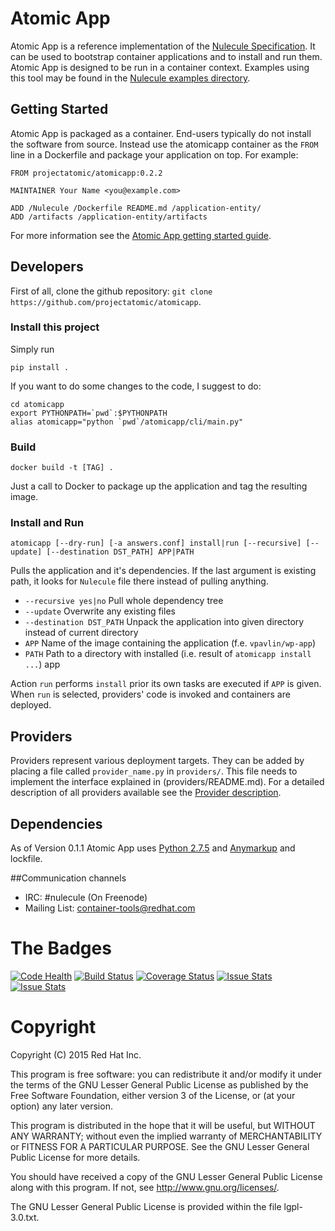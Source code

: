 # Atomic App

Atomic App is a reference implementation of the [Nulecule Specification](http://www.projectatomic.io/docs/nulecule/). It can be used to bootstrap container applications and to install and run them. Atomic App is designed to be run in a container context. Examples using this tool may be found in the [Nulecule examples directory](https://github.com/projectatomic/nulecule/tree/master/examples).

## Getting Started

Atomic App is packaged as a container. End-users typically do not install the software from source. Instead use the atomicapp container as the `FROM` line in a Dockerfile and package your application on top. For example:

```
FROM projectatomic/atomicapp:0.2.2

MAINTAINER Your Name <you@example.com>

ADD /Nulecule /Dockerfile README.md /application-entity/
ADD /artifacts /application-entity/artifacts
```

For more information see the [Atomic App getting started guide](http://www.projectatomic.io/docs/atomicapp/).

## Developers

First of all, clone the github repository: `git clone https://github.com/projectatomic/atomicapp`.

### Install this project
Simply run

```
pip install .
```

If you want to do some changes to the code, I suggest to do:

```
cd atomicapp
export PYTHONPATH=`pwd`:$PYTHONPATH
alias atomicapp="python `pwd`/atomicapp/cli/main.py"
```

### Build
```
docker build -t [TAG] .
```

Just a call to Docker to package up the application and tag the resulting image.

### Install and Run
```
atomicapp [--dry-run] [-a answers.conf] install|run [--recursive] [--update] [--destination DST_PATH] APP|PATH
```

Pulls the application and it's dependencies. If the last argument is
existing path, it looks for `Nulecule` file there instead of pulling anything.

* `--recursive yes|no` Pull whole dependency tree
* `--update` Overwrite any existing files
* `--destination DST_PATH` Unpack the application into given directory instead of current directory
* `APP` Name of the image containing the application (f.e. `vpavlin/wp-app`)
* `PATH` Path to a directory with installed (i.e. result of `atomicapp install ...`) app

Action `run` performs `install` prior its own tasks are executed if `APP` is given. When `run` is selected, providers' code is invoked and containers are deployed.

## Providers

Providers represent various deployment targets. They can be added by placing a file called `provider_name.py` in `providers/`. This file needs to implement the interface explained in (providers/README.md). For a detailed description of all providers available see the [Provider description](docs/providers.md).

## Dependencies

As of Version 0.1.1 Atomic App uses [Python 2.7.5](https://docs.python.org/2/) and [Anymarkup](https://github.com/bkabrda/anymarkup) and lockfile.

##Communication channels

* IRC: #nulecule (On Freenode)
* Mailing List: [container-tools@redhat.com](https://www.redhat.com/mailman/listinfo/container-tools)

# The Badges

[![Code Health](https://landscape.io/github/projectatomic/atomicapp/master/landscape.svg?style=flat)](https://landscape.io/github/projectatomic/atomicapp/master)
[![Build Status](https://travis-ci.org/projectatomic/atomicapp.svg?branch=master)](https://travis-ci.org/projectatomic/atomicapp)
[![Coverage Status](https://coveralls.io/repos/projectatomic/atomicapp/badge.svg?branch=master&service=github)](https://coveralls.io/github/projectatomic/atomicapp?branch=master)
[![Issue Stats](http://issuestats.com/github/projectatomic/atomicapp/badge/pr)](http://issuestats.com/github/projectatomic/atomicapp)
[![Issue Stats](http://issuestats.com/github/projectatomic/atomicapp/badge/issue)](http://issuestats.com/github/projectatomic/atomicapp)

# Copyright

Copyright (C) 2015 Red Hat Inc.

This program is free software: you can redistribute it and/or modify
it under the terms of the GNU Lesser General Public License as published by
the Free Software Foundation, either version 3 of the License, or
(at your option) any later version.

This program is distributed in the hope that it will be useful,
but WITHOUT ANY WARRANTY; without even the implied warranty of
MERCHANTABILITY or FITNESS FOR A PARTICULAR PURPOSE.  See the
GNU Lesser General Public License for more details.

You should have received a copy of the GNU Lesser General Public License
along with this program. If not, see <http://www.gnu.org/licenses/>.

The GNU Lesser General Public License is provided within the file lgpl-3.0.txt.
